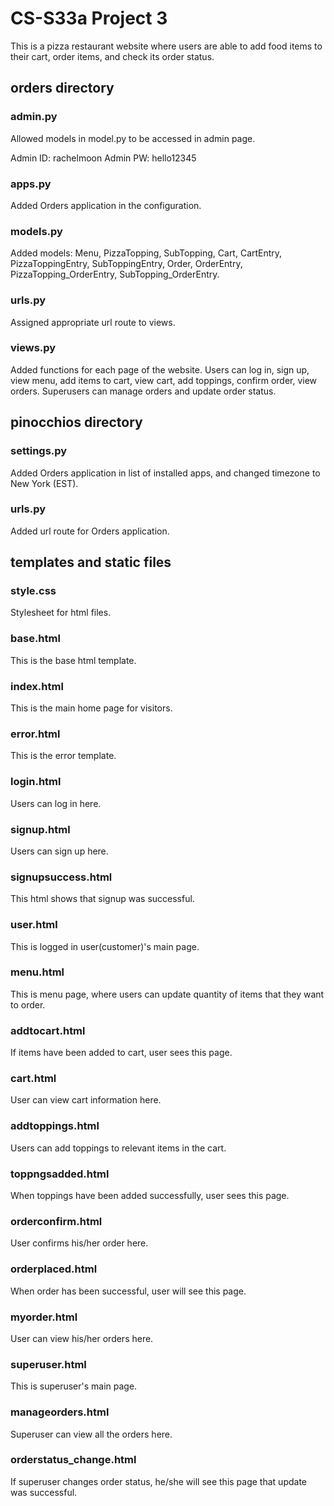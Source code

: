 # CS-S33a Project 3
This is a pizza restaurant website where users are able to add food items to their cart, order items, and check its order status.



## orders directory

### admin.py
Allowed models in model.py to be accessed in admin page.

Admin ID: rachelmoon
Admin PW: hello12345


### apps.py
Added Orders application in the configuration.


### models.py
Added models: Menu, PizzaTopping, SubTopping, Cart, CartEntry, PizzaToppingEntry, SubToppingEntry, Order, OrderEntry, PizzaTopping_OrderEntry, SubTopping_OrderEntry.


### urls.py
Assigned appropriate url route to views.


### views.py
Added functions for each page of the website. Users can log in, sign up, view menu, add items to cart, view cart, add toppings, confirm order, view orders. Superusers can manage orders and update order status.


## pinocchios directory

### settings.py
Added Orders application in list of installed apps, and changed timezone to New York (EST).


### urls.py
Added url route for Orders application.


## templates and static files

### style.css
Stylesheet for html files.


### base.html
This is the base html template.


### index.html
This is the main home page for visitors.


### error.html
This is the error template.


### login.html
Users can log in here.


### signup.html
Users can sign up here.

### signupsuccess.html
This html shows that signup was successful.


### user.html
This is logged in user(customer)'s main page.


### menu.html
This is menu page, where users can update quantity of items that they want to order.


### addtocart.html
If items have been added to cart, user sees this page.


### cart.html
User can view cart information here.


### addtoppings.html
Users can add toppings to relevant items in the cart.


### toppngsadded.html
When toppings have been added successfully, user sees this page.


### orderconfirm.html
User confirms his/her order here.


### orderplaced.html
When order has been successful, user will see this page.


### myorder.html
User can view his/her orders here.


### superuser.html
This is superuser's main page.


### manageorders.html
Superuser can view all the orders here.


### orderstatus_change.html
If superuser changes order status, he/she will see this page that update was successful.
